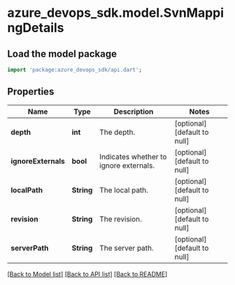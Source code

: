 # azure_devops_sdk.model.SvnMappingDetails

## Load the model package
```dart
import 'package:azure_devops_sdk/api.dart';
```

## Properties
Name | Type | Description | Notes
------------ | ------------- | ------------- | -------------
**depth** | **int** | The depth. | [optional] [default to null]
**ignoreExternals** | **bool** | Indicates whether to ignore externals. | [optional] [default to null]
**localPath** | **String** | The local path. | [optional] [default to null]
**revision** | **String** | The revision. | [optional] [default to null]
**serverPath** | **String** | The server path. | [optional] [default to null]

[[Back to Model list]](../README.md#documentation-for-models) [[Back to API list]](../README.md#documentation-for-api-endpoints) [[Back to README]](../README.md)


